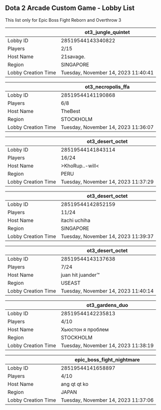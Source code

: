 ## Dota 2 Arcade Custom Game - Lobby List

This list only for Epic Boss Fight Reborn and Overthrow 3

|  | ot3_jungle_quintet |
| ------ | ------ |
| Lobby ID | 28519544143340822 |
| Players | 2/15 |
| Host Name | 21savage. |
| Region | SINGAPORE |
| Lobby Creation Time | Tuesday, November 14, 2023 11:40:41 |


|  | ot3_necropolis_ffa |
| ------ | ------ |
| Lobby ID | 28519544141190868 |
| Players | 6/8 |
| Host Name | TheBest |
| Region | STOCKHOLM |
| Lobby Creation Time | Tuesday, November 14, 2023 11:36:07 |


|  | ot3_desert_octet |
| ------ | ------ |
| Lobby ID | 28519544141843114 |
| Players | 16/24 |
| Host Name | >KhoRup..-will< |
| Region | PERU |
| Lobby Creation Time | Tuesday, November 14, 2023 11:37:29 |


|  | ot3_desert_octet |
| ------ | ------ |
| Lobby ID | 28519544142852159 |
| Players | 11/24 |
| Host Name | itachi uchiha |
| Region | SINGAPORE |
| Lobby Creation Time | Tuesday, November 14, 2023 11:39:37 |


|  | ot3_desert_octet |
| ------ | ------ |
| Lobby ID | 28519544143137638 |
| Players | 7/24 |
| Host Name | juan hit juander™ |
| Region | USEAST |
| Lobby Creation Time | Tuesday, November 14, 2023 11:40:14 |


|  | ot3_gardens_duo |
| ------ | ------ |
| Lobby ID | 28519544142235813 |
| Players | 4/10 |
| Host Name | Хьюстон я проблем |
| Region | STOCKHOLM |
| Lobby Creation Time | Tuesday, November 14, 2023 11:38:19 |


|  | epic_boss_fight_nightmare |
| ------ | ------ |
| Lobby ID | 28519544141658897 |
| Players | 4/10 |
| Host Name | ang qt qt ko |
| Region | JAPAN |
| Lobby Creation Time | Tuesday, November 14, 2023 11:37:06 |


